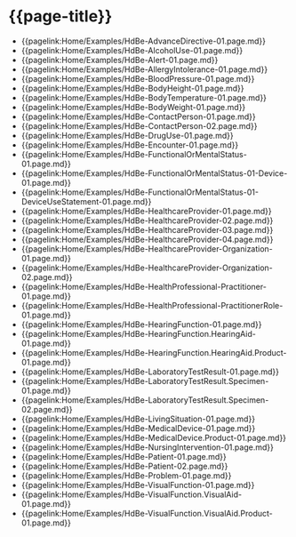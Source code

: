 # {{page-title}}
- {{pagelink:Home/Examples/HdBe-AdvanceDirective-01.page.md}} 
- {{pagelink:Home/Examples/HdBe-AlcoholUse-01.page.md}}
- {{pagelink:Home/Examples/HdBe-Alert-01.page.md}} 
- {{pagelink:Home/Examples/HdBe-AllergyIntolerance-01.page.md}} 
- {{pagelink:Home/Examples/HdBe-BloodPressure-01.page.md}}
- {{pagelink:Home/Examples/HdBe-BodyHeight-01.page.md}} 
- {{pagelink:Home/Examples/HdBe-BodyTemperature-01.page.md}}
- {{pagelink:Home/Examples/HdBe-BodyWeight-01.page.md}}  
- {{pagelink:Home/Examples/HdBe-ContactPerson-01.page.md}}
- {{pagelink:Home/Examples/HdBe-ContactPerson-02.page.md}}
- {{pagelink:Home/Examples/HdBe-DrugUse-01.page.md}}
- {{pagelink:Home/Examples/HdBe-Encounter-01.page.md}}
- {{pagelink:Home/Examples/HdBe-FunctionalOrMentalStatus-01.page.md}}
- {{pagelink:Home/Examples/HdBe-FunctionalOrMentalStatus-01-Device-01.page.md}}
- {{pagelink:Home/Examples/HdBe-FunctionalOrMentalStatus-01-DeviceUseStatement-01.page.md}}
- {{pagelink:Home/Examples/HdBe-HealthcareProvider-01.page.md}}
- {{pagelink:Home/Examples/HdBe-HealthcareProvider-02.page.md}}
- {{pagelink:Home/Examples/HdBe-HealthcareProvider-03.page.md}}
- {{pagelink:Home/Examples/HdBe-HealthcareProvider-04.page.md}}
- {{pagelink:Home/Examples/HdBe-HealthcareProvider-Organization-01.page.md}}
- {{pagelink:Home/Examples/HdBe-HealthcareProvider-Organization-02.page.md}}
- {{pagelink:Home/Examples/HdBe-HealthProfessional-Practitioner-01.page.md}}
- {{pagelink:Home/Examples/HdBe-HealthProfessional-PractitionerRole-01.page.md}}
- {{pagelink:Home/Examples/HdBe-HearingFunction-01.page.md}}
- {{pagelink:Home/Examples/HdBe-HearingFunction.HearingAid-01.page.md}}
- {{pagelink:Home/Examples/HdBe-HearingFunction.HearingAid.Product-01.page.md}}
- {{pagelink:Home/Examples/HdBe-LaboratoryTestResult-01.page.md}}
- {{pagelink:Home/Examples/HdBe-LaboratoryTestResult.Specimen-01.page.md}}
- {{pagelink:Home/Examples/HdBe-LaboratoryTestResult.Specimen-02.page.md}}
- {{pagelink:Home/Examples/HdBe-LivingSituation-01.page.md}}
- {{pagelink:Home/Examples/HdBe-MedicalDevice-01.page.md}}
- {{pagelink:Home/Examples/HdBe-MedicalDevice.Product-01.page.md}}
- {{pagelink:Home/Examples/HdBe-NursingIntervention-01.page.md}}
- {{pagelink:Home/Examples/HdBe-Patient-01.page.md}}
- {{pagelink:Home/Examples/HdBe-Patient-02.page.md}}
- {{pagelink:Home/Examples/HdBe-Problem-01.page.md}}
- {{pagelink:Home/Examples/HdBe-VisualFunction-01.page.md}}
- {{pagelink:Home/Examples/HdBe-VisualFunction.VisualAid-01.page.md}}
- {{pagelink:Home/Examples/HdBe-VisualFunction.VisualAid.Product-01.page.md}}
<!-- - {{pagelink:Home/Examples/[CBB-ID]-[number].page.md}} --> 